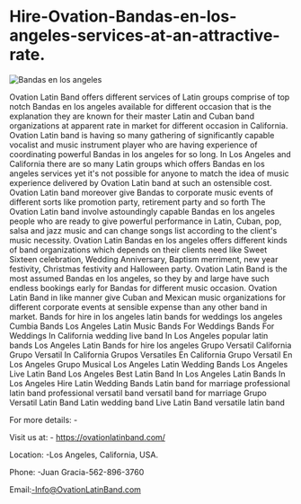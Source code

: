 # Hire-Ovation-Bandas-en-los-angeles-services-at-an-attractive-rate.
![Bandas en los angeles](https://user-images.githubusercontent.com/91527248/155948893-d40c7320-4d13-4b15-a845-991d658733e4.jpg)

Ovation Latin Band offers different services of Latin groups comprise of top notch Bandas en los angeles available for different occasion that is the explanation they are known for their master Latin and Cuban band organizations at apparent rate in market for different occasion in California. Ovation Latin band is having so many gathering of significantly capable vocalist and music instrument player who are having experience of coordinating powerful Bandas in los angeles for so long.
In Los Angeles and California there are so many Latin groups which offers Bandas en los angeles services yet it's not possible for anyone to match the idea of music experience delivered by Ovation Latin band at such an ostensible cost. Ovation Latin band moreover give Bandas to corporate music events of different sorts like promotion party, retirement party and so forth
The Ovation Latin band involve astoundingly capable Bandas en los angeles people who are ready to give powerful performance in Latin, Cuban, pop, salsa and jazz music and can change songs list according to the client's music necessity.
Ovation Latin Bandas en los angeles offers different kinds of band organizations which depends on their clients need like Sweet Sixteen celebration, Wedding Anniversary, Baptism merriment, new year festivity, Christmas festivity and Halloween party.
Ovation Latin Band is the most assumed Bandas en los angeles, so they by and large have such endless bookings early for Bandas for different music occasion. Ovation Latin Band in like manner give Cuban and Mexican music organizations for different corporate events at sensible expense than any other band in market.
Bands for hire in los angeles
latin bands for weddings los angeles
Cumbia Bands Los Angeles
Latin Music Bands For Weddings
Bands For Weddings In California
wedding live band In Los Angeles
popular latin bands Los Angeles
Latin Bands for hire los angeles
Grupo Versatil California
Grupo Versatil In California
Grupos Versatiles En California
Grupo Versatil En Los Angeles
Grupo Musical Los Angeles
Latin Wedding Bands Los Angeles
Live Latin Band Los Angeles
Best Latin Band In Los Angeles
Latin Bands In Los Angeles
Hire Latin Wedding Bands
Latin band for marriage
professional latin band
professional versatil band
versatil band for marriage
Grupo Versatil
Latin Band
Latin wedding band
Live Latin Band
versatile latin band

For more details: -

Visit us at: - https://ovationlatinband.com/

Location: -Los Angeles, California, USA.

Phone: -Juan Gracia-562-896-3760

Email:-Info@OvationLatinBand.com

